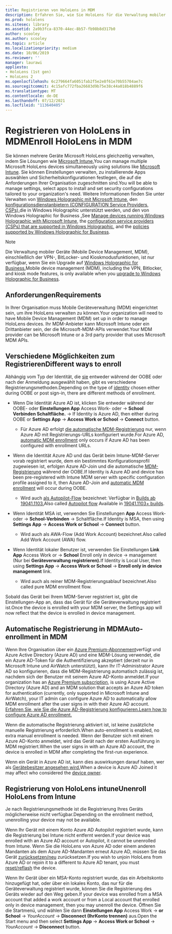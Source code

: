 ```yaml
---
title: Registrieren von HoloLens in MDM
description: Erfahren Sie, wie Sie HoloLens für die Verwaltung mobiler Geräte (Mobile Device Management, MDM) registrieren, um die Verwaltung mehrerer Geräte zu vereinfachen.
ms.prod: hololens
ms.sitesec: library
ms.assetid: 2a9b3fca-8370-44ec-8b57-fb98b8d317b0
author: scooley
ms.author: scooley
ms.topic: article
ms.localizationpriority: medium
ms.date: 10/06/2019
ms.reviewer: ''
manager: laurawi
appliesto:
- HoloLens (1st gen)
- HoloLens 2
ms.openlocfilehash: 6c279664fa6051fab2f5e2e8f61e70b55704ae7c
ms.sourcegitcommit: 4c15afc772fba26683d9b75e38c44a018b4889f6
ms.translationtype: MT
ms.contentlocale: de-DE
ms.lasthandoff: 07/12/2021
ms.locfileid: "113640405"
---
```

# <a name="enroll-hololens-in-mdm"></a><span data-ttu-id="dd2b1-103">Registrieren von HoloLens in MDM</span><span class="sxs-lookup"><span data-stu-id="dd2b1-103">Enroll HoloLens in MDM</span></span>

<span data-ttu-id="dd2b1-104">Sie können mehrere Geräte Microsoft HoloLens gleichzeitig verwalten, indem Sie Lösungen wie [Microsoft Intune.](/intune/windows-holographic-for-business)</span><span class="sxs-lookup"><span data-stu-id="dd2b1-104">You can manage multiple Microsoft HoloLens devices simultaneously using solutions like [Microsoft Intune](/intune/windows-holographic-for-business).</span></span> <span data-ttu-id="dd2b1-105">Sie können Einstellungen verwalten, zu installierende Apps auswählen und Sicherheitskonfigurationen festlegen, die auf die Anforderungen Ihrer Organisation zugeschnitten sind.</span><span class="sxs-lookup"><span data-stu-id="dd2b1-105">You will be able to manage settings, select apps to install and set security configurations tailored to your organization's need.</span></span> <span data-ttu-id="dd2b1-106">Weitere Informationen finden Sie unter Verwalten von [Windows Holographic mit Microsoft Intune](/intune/windows-holographic-for-business), den [konfigurationsdienstanbietern (CONFIGURATION Service Providers, CSPs),](https://msdn.microsoft.com/windows/hardware/commercialize/customize/mdm/configuration-service-provider-reference#hololens)die in Windows Holographic unterstützt werden, und den von Windows Holographic for Business [.](https://msdn.microsoft.com/windows/hardware/commercialize/customize/mdm/policy-configuration-service-provider#hololenspolicies)</span><span class="sxs-lookup"><span data-stu-id="dd2b1-106">See [Manage devices running Windows Holographic with Microsoft Intune](/intune/windows-holographic-for-business), the [configuration service providers (CSPs) that are supported in Windows Holographic](https://msdn.microsoft.com/windows/hardware/commercialize/customize/mdm/configuration-service-provider-reference#hololens), and the [policies supported by Windows Holographic for Business](https://msdn.microsoft.com/windows/hardware/commercialize/customize/mdm/policy-configuration-service-provider#hololenspolicies).</span></span>

> [!NOTE]
> <span data-ttu-id="dd2b1-107">Die Verwaltung mobiler Geräte (Mobile Device Management, MDM), einschließlich der VPN-, BitLocker- und Kioskmodusfunktionen, ist nur verfügbar, wenn Sie ein Upgrade auf [Windows Holographic for Business.](hololens1-upgrade-enterprise.md)</span><span class="sxs-lookup"><span data-stu-id="dd2b1-107">Mobile device management (MDM), including the VPN, Bitlocker, and kiosk mode features, is only available when you [upgrade to Windows Holographic for Business](hololens1-upgrade-enterprise.md).</span></span>

## <a name="requirements"></a><span data-ttu-id="dd2b1-108">Anforderungen</span><span class="sxs-lookup"><span data-stu-id="dd2b1-108">Requirements</span></span>

 <span data-ttu-id="dd2b1-109">In Ihrer Organisation muss Mobile Geräteverwaltung (MDM) eingerichtet sein, um ihre HoloLens verwalten zu können.</span><span class="sxs-lookup"><span data-stu-id="dd2b1-109">Your organization will need to have Mobile Device Management (MDM) set up in order to manage HoloLens devices.</span></span> <span data-ttu-id="dd2b1-110">Ihr MDM-Anbieter kann Microsoft Intune oder ein Drittanbieter sein, der die Microsoft-MDM-APIs verwendet.</span><span class="sxs-lookup"><span data-stu-id="dd2b1-110">Your MDM provider can be Microsoft Intune or a 3rd party provider that uses Microsoft MDM APIs.</span></span>
 
## <a name="different-ways-to-enroll"></a><span data-ttu-id="dd2b1-111">Verschiedene Möglichkeiten zum Registrieren</span><span class="sxs-lookup"><span data-stu-id="dd2b1-111">Different ways to enroll</span></span>

<span data-ttu-id="dd2b1-112">Abhängig vom Typ der Identität, die [sie](hololens-identity.md) entweder während der OOBE oder nach der Anmeldung ausgewählt haben, gibt es verschiedene Registrierungsmethoden.</span><span class="sxs-lookup"><span data-stu-id="dd2b1-112">Depending on the type of [identity](hololens-identity.md) chosen either during OOBE or post sign-in, there are different methods of enrollment.</span></span>

- <span data-ttu-id="dd2b1-113">Wenn Die Identität Azure AD ist, klicken Sie entweder während der OOBE- oder **Einstellungen App** Access Work- oder  ->  **School Verbinden Schaltfläche.**  ->  </span><span class="sxs-lookup"><span data-stu-id="dd2b1-113">If Identity is Azure AD, then either during OOBE or **Settings App** -> **Access Work or School** -> **Connect** button.</span></span>
    - <span data-ttu-id="dd2b1-114">Für Azure AD erfolgt [die automatische MDM-Registrierung](hololens-enroll-mdm.md#auto-enrollment-in-mdm) nur, wenn Azure AD mit Registrierungs-URLs konfiguriert wurde.</span><span class="sxs-lookup"><span data-stu-id="dd2b1-114">For Azure AD, [automatic MDM enrollment](hololens-enroll-mdm.md#auto-enrollment-in-mdm) only occurs if Azure AD has been configured with enrollment URLs.</span></span>
     
- <span data-ttu-id="dd2b1-115">Wenn die Identität Azure AD und das Gerät beim Intune-MDM-Server vorab registriert wurde, dem ein bestimmtes Konfigurationsprofil zugewiesen ist, erfolgen Azure AD-Join und die automatische [MDM-Registrierung](hololens-enroll-mdm.md#auto-enrollment-in-mdm) während der OOBE.</span><span class="sxs-lookup"><span data-stu-id="dd2b1-115">If Identity is Azure AD and device has been pre-registered with Intune MDM server with specific configuration profile assigned to it, then Azure AD-Join and [automatic MDM enrollment](hololens-enroll-mdm.md#auto-enrollment-in-mdm) will occur during OOBE.</span></span>
    - <span data-ttu-id="dd2b1-116">Wird auch [als Autopilot-Flow](hololens2-autopilot.md) bezeichnet: Verfügbar in [Builds ab 19041.1103.](hololens-release-notes.md#windows-holographic-version-2004)</span><span class="sxs-lookup"><span data-stu-id="dd2b1-116">Also called [Autopilot flow](hololens2-autopilot.md) Available in [19041.1103+ builds](hololens-release-notes.md#windows-holographic-version-2004).</span></span>
    

- <span data-ttu-id="dd2b1-117">Wenn Identität MSA ist, verwenden Sie Einstellungen **App** Access Work- oder  ->  **School-Verbinden**  ->   Schaltfläche.</span><span class="sxs-lookup"><span data-stu-id="dd2b1-117">If Identity is MSA, then using **Settings App** -> **Access Work or School** -> **Connect** button.</span></span>
    - <span data-ttu-id="dd2b1-118">Wird auch als AWA-Flow (Add Work Account) bezeichnet.</span><span class="sxs-lookup"><span data-stu-id="dd2b1-118">Also called Add Work Account (AWA) flow.</span></span>
- <span data-ttu-id="dd2b1-119">Wenn Identität lokaler Benutzer ist, verwenden Sie Einstellungen **Link App** Access Work or  ->  **School** Enroll only in device  ->  management (Nur bei **Geräteverwaltung registrieren).**</span><span class="sxs-lookup"><span data-stu-id="dd2b1-119">If Identity is Local User, then using **Settings App** -> **Access Work or School** -> **Enroll only in device management** link.</span></span>
    - <span data-ttu-id="dd2b1-120">Wird auch als reiner MDM-Registrierungsablauf bezeichnet.</span><span class="sxs-lookup"><span data-stu-id="dd2b1-120">Also called pure MDM enrollment flow.</span></span>

<span data-ttu-id="dd2b1-121">Sobald das Gerät bei Ihrem MDM-Server registriert ist, gibt die Einstellungen-App an, dass das Gerät für die Geräteverwaltung registriert ist.</span><span class="sxs-lookup"><span data-stu-id="dd2b1-121">Once the device is enrolled with your MDM server, the Settings app will now reflect that the device is enrolled in device management.</span></span>

## <a name="auto-enrollment-in-mdm"></a><span data-ttu-id="dd2b1-122">Automatische Registrierung in MDM</span><span class="sxs-lookup"><span data-stu-id="dd2b1-122">Auto-enrollment in MDM</span></span>

<span data-ttu-id="dd2b1-123">Wenn Ihre Organisation über ein [Azure Premium-Abonnement](https://azure.microsoft.com/overview/)verfügt und Azure Active Directory (Azure AD) und eine MDM-Lösung verwendet, die ein Azure AD-Token für die Authentifizierung akzeptiert (derzeit nur in Microsoft Intune und AirWatch unterstützt), kann Ihr IT-Administrator Azure AD so konfigurieren, dass die MDM-Registrierung automatisch zulässig ist, nachdem sich der Benutzer mit seinem Azure AD-Konto anmeldet.</span><span class="sxs-lookup"><span data-stu-id="dd2b1-123">If your organization has an [Azure Premium subscription](https://azure.microsoft.com/overview/), is using Azure Active Directory (Azure AD) and an MDM solution that accepts an Azure AD token for authentication (currently, only supported in Microsoft Intune and AirWatch), your IT admin can configure Azure AD to automatically allow MDM enrollment after the user signs in with their Azure AD account.</span></span> [<span data-ttu-id="dd2b1-124">Erfahren Sie, wie Sie die Azure AD-Registrierung konfigurieren.</span><span class="sxs-lookup"><span data-stu-id="dd2b1-124">Learn how to configure Azure AD enrollment.</span></span>](/mem/intune/enrollment/windows-enroll#enable-windows-10-automatic-enrollment)

<span data-ttu-id="dd2b1-125">Wenn die automatische Registrierung aktiviert ist, ist keine zusätzliche manuelle Registrierung erforderlich.</span><span class="sxs-lookup"><span data-stu-id="dd2b1-125">When auto-enrollment is enabled, no extra manual enrollment is needed.</span></span> <span data-ttu-id="dd2b1-126">Wenn der Benutzer sich mit einem Azure AD-Konto anmeldet, wird das Gerät nach der ersten Ausführung in MDM registriert.</span><span class="sxs-lookup"><span data-stu-id="dd2b1-126">When the user signs in with an Azure AD account, the device is enrolled in MDM after completing the first-run experience.</span></span>

<span data-ttu-id="dd2b1-127">Wenn ein Gerät in Azure AD ist, kann dies auswirkungen darauf haben, wer als [Gerätebesitzer angesehen wird.](security-adminless-os.md#device-owner)</span><span class="sxs-lookup"><span data-stu-id="dd2b1-127">When a device is Azure AD Joined it may affect who considered the [device owner](security-adminless-os.md#device-owner).</span></span>

## <a name="unenroll-hololens-from-intune"></a><span data-ttu-id="dd2b1-128">Registrierung von HoloLens intune</span><span class="sxs-lookup"><span data-stu-id="dd2b1-128">Unenroll HoloLens from Intune</span></span>

<span data-ttu-id="dd2b1-129">Je nach Registrierungsmethode ist die Registrierung Ihres Geräts möglicherweise nicht verfügbar.</span><span class="sxs-lookup"><span data-stu-id="dd2b1-129">Depending on the enrollment method, unenrolling your device may not be available.</span></span>

<span data-ttu-id="dd2b1-130">Wenn Ihr Gerät mit einem Konto Azure AD Autopilot registriert wurde, kann die Registrierung bei Intune nicht entfernt werden.</span><span class="sxs-lookup"><span data-stu-id="dd2b1-130">If your device was enrolled with an Azure AD account or Autopilot, it cannot be unenrolled from Intune.</span></span> <span data-ttu-id="dd2b1-131">Wenn Sie die HoloLens von Azure AD oder einem anderen Mandanten als dem Azure AD-Mandanten erneut Azure AD, müssen Sie das Gerät [zurücksetzen/neu](hololens-recovery.md#reset-the-device) zurücksetzen.</span><span class="sxs-lookup"><span data-stu-id="dd2b1-131">If you wish to unjoin HoloLens from Azure AD or rejoin it to a different to Azure AD tenant, you must [reset/reflash](hololens-recovery.md#reset-the-device) the device.</span></span>

<span data-ttu-id="dd2b1-132">Wenn Ihr Gerät über ein MSA-Konto registriert wurde, das ein Arbeitskonto hinzugefügt hat, oder über ein lokales Konto, das nur für die Geräteverwaltung registriert wurde, können Sie die Registrierung des Geräts wieder auf den Weg geben.</span><span class="sxs-lookup"><span data-stu-id="dd2b1-132">If your device was enrolled from a MSA account that added a work account or from a Local account that enrolled only in device management, then you may unenroll the device.</span></span> <span data-ttu-id="dd2b1-133">Öffnen Sie die Startmenü, und wählen Sie dann **Einstellungen App** Access Work  ->  **or School**  ->  *YourAccount*  ->  **Disconnect (IhrKonto trennen)** aus.</span><span class="sxs-lookup"><span data-stu-id="dd2b1-133">Open the Start menu and then select **Settings App** -> **Access Work or School** -> *YourAccount* -> **Disconnect** button.</span></span>